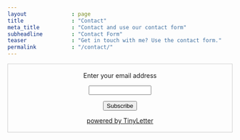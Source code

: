 ```yaml
---
layout              : page
title               : "Contact"
meta_title          : "Contact and use our contact form"
subheadline         : "Contact Form"
teaser              : "Get in touch with me? Use the contact form."
permalink           : "/contact/"
---
```


<form style="border:1px solid #ccc;padding:3px;text-align:center;" action="https://tinyletter.com/nasantara" method="post" target="popupwindow" onsubmit="window.open('https://tinyletter.com/nasantara', 'popupwindow', 'scrollbars=yes,width=800,height=600');return true"><p><label for="tlemail">Enter your email address</label></p><p><input type="text" style="width:140px" name="email" id="tlemail" /></p><input type="hidden" value="1" name="embed"/><input type="submit" value="Subscribe" /><p><a href="https://tinyletter.com" target="_blank">powered by TinyLetter</a></p></form>
        

